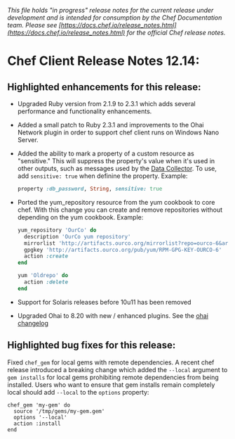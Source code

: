 *This file holds "in progress" release notes for the current release under development and is intended for consumption by the Chef Documentation team.
Please see [https://docs.chef.io/release_notes.html](https://docs.chef.io/release_notes.html) for the official Chef release notes.*

# Chef Client Release Notes 12.14:

## Highlighted enhancements for this release:

* Upgraded Ruby version from 2.1.9 to 2.3.1 which adds several performance and functionality enhancements.
* Added a small patch to Ruby 2.3.1 and improvements to the Ohai Network plugin in order to support chef client runs on Windows Nano Server.
* Added the ability to mark a property of a custom resource as "sensitive." This will suppress the property's value when it's used in other outputs, such as messages used by the [Data Collector](https://github.com/chef/chef-rfc/blob/master/rfc077-mode-agnostic-data-collection.md). To use, add `sensitive: true` when definine the property. Example:

  ```ruby
  property :db_password, String, sensitive: true
  ```

* Ported the yum_repository resource from the yum cookbook to core chef. With this change you can create and remove repositories without depending on the yum cookbook. Example:

  ```ruby
  yum_repository 'OurCo' do
    description 'OurCo yum repository'
    mirrorlist 'http://artifacts.ourco.org/mirrorlist?repo=ourco-6&arch=$basearch'
    gpgkey 'http://artifacts.ourco.org/pub/yum/RPM-GPG-KEY-OURCO-6'
    action :create
  end

  yum 'Oldrepo' do
    action :delete
  end
  ```

* Support for Solaris releases before 10u11 has been removed
* Upgraded Ohai to 8.20 with new / enhanced plugins. See the [ohai changelog](https://github.com/chef-cookbooks/ohai/blob/master/CHANGELOG.md)

## Highlighted bug fixes for this release:

Fixed `chef_gem` for local gems with remote dependencies. A recent chef release introduced a breaking change which added the `--local` argument to `gem installs` for local gems prohibiting remote dependencies from being installed. Users who want to ensure that gem installs remain completely local should add `--local` to the `options` property:

```
chef_gem 'my-gem' do
  source '/tmp/gems/my-gem.gem'
  options '--local'
  action :install
end
```
